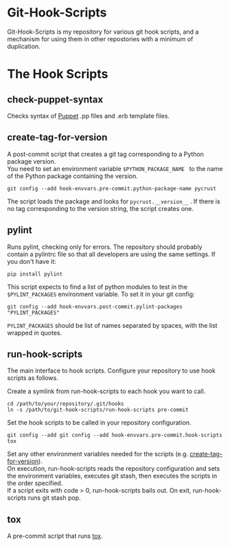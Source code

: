 # Git-Hook-Scripts

Git-Hook-Scripts is my repository for various git hook scripts, and a mechanism for using 
them in other repostories with a minimum of duplication.

# The Hook Scripts

## check-puppet-syntax

Checks syntax of [Puppet](https://puppetlabs.com/) .pp files and .erb template files.


## <a name="ctfv">create-tag-for-version</a>

A post-commit script that creates a git tag corresponding to a Python package version.  
You need to set an environment variable `$PYTHON_PACKAGE_NAME ` to the name of the Python 
package containing the version.  

    git config --add hook-envvars.pre-commit.python-package-name pycrust

The script loads the package and looks for `pycrust.__version__` . If there is no tag 
corresponding to the version string, the script creates one.  

## pylint

Runs pylint, checking only for errors.  The repository should probably contain a pylintrc 
file so that all developers are using the same settings.  If you don't have it: 

    pip install pylint
    
This script expects to find a list of python modules to test in the `$PYLINT_PACKAGES` 
environment variable.  To set it in your git config:

    git config --add hook-envvars.post-commit.pylint-packages "PYLINT_PACKAGES"

`PYLINT_PACKAGES` should be list of names separated by spaces, with the list wrapped in 
quotes.


## run-hook-scripts

The main interface to hook scripts.  Configure your repository to use hook scripts as follows.

Create a symlink from run-hook-scripts to each hook you want to call.

    cd /path/to/your/repository/.git/hooks
    ln -s /path/to/git-hook-scripts/run-hook-scripts pre-commit

Set the hook scripts to be called in your repository configuration.

    git config --add git config --add hook-envvars.pre-commit.hook-scripts tox 
    
Set any other environment variables needed for the scripts (e.g. [create-tag-for-version](#ctfv)).  
On execution, run-hook-scripts reads the repository configuration and sets the environment 
variables, executes git stash, then executes the scripts in the order specified.  
If a script exits with code > 0, run-hook-scripts bails out.  On exit, run-hook-scripts 
runs git stash pop.


## tox

A pre-commit script that runs [tox](http://codespeak.net/tox/).





